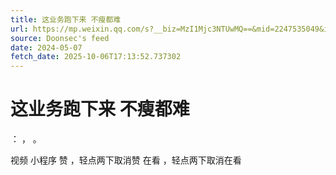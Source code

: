```yaml
---
title: 这业务跑下来 不瘦都难
url: https://mp.weixin.qq.com/s?__biz=MzI1Mjc3NTUwMQ==&mid=2247535049&idx=1&sn=48dc4d6c9f68f0ea9c7aa03a55fa168f
source: Doonsec's feed
date: 2024-05-07
fetch_date: 2025-10-06T17:13:52.737302
---
```


# 这业务跑下来 不瘦都难

：
，
。

视频
小程序
赞
，轻点两下取消赞
在看
，轻点两下取消在看